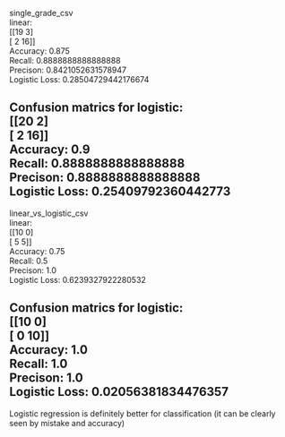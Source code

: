 single_grade_csv<br/>
linear:<br/>
[[19  3]<br/>
 [ 2 16]]<br/>
Accuracy: 0.875<br/>
Recall: 0.8888888888888888<br/>
Precison: 0.8421052631578947<br/>
Logistic Loss: 0.28504729442176674<br/>

Confusion matrics for logistic:<br/>
[[20  2]<br/>
 [ 2 16]]<br/>
Accuracy: 0.9<br/>
Recall: 0.8888888888888888<br/>
Precison: 0.8888888888888888<br/>
Logistic Loss: 0.25409792360442773<br/>
------------------------------------------

linear_vs_logistic_csv<br/>
linear:<br/>
[[10  0]<br/>
 [ 5  5]]<br/>
Accuracy: 0.75<br/>
Recall: 0.5<br/>
Precison: 1.0<br/>
Logistic Loss: 0.6239327922280532<br/>

Confusion matrics for logistic:<br/>
[[10  0]<br/>
 [ 0 10]]<br/>
Accuracy: 1.0<br/>
Recall: 1.0<br/>
Precison: 1.0<br/>
Logistic Loss: 0.02056381834476357<br/>
------------------------------------------


Logistic regression is definitely better for classification (it can be clearly seen by mistake and accuracy)<br/>
